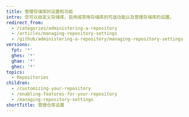```yaml
---
title: 管理存储库的设置和功能
intro: 您可以自定义存储库、启用或禁用存储库的可选功能以及管理存储库的设置。
redirect_from:
  - /categories/administering-a-repository
  - /articles/managing-repository-settings
  - /github/administering-a-repository/managing-repository-settings
versions:
  fpt: '*'
  ghes: '*'
  ghae: '*'
  ghec: '*'
topics:
  - Repositories
children:
  - /customizing-your-repository
  - /enabling-features-for-your-repository
  - /managing-repository-settings
shortTitle: 管理仓库设置
---
```


